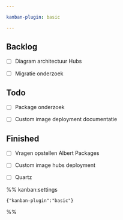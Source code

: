 ```yaml
---

kanban-plugin: basic

---
```


## Backlog

- [ ] Diagram architectuur Hubs
- [ ] Migratie onderzoek


## Todo

- [ ] Package onderzoek
- [ ] Custom image deployment documentatie


## Finished

- [ ] Vragen opstellen Albert Packages
- [ ] Custom image hubs deployment
- [ ] Quartz




%% kanban:settings
```
{"kanban-plugin":"basic"}
```
%%